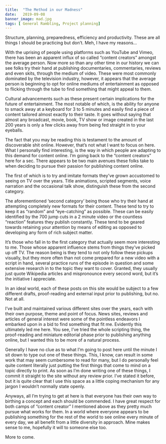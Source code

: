 ```yaml
---
title:  "The Method in our Madness"
date:   2019-09-08
banner_image: mad.jpg
tags: [ General Rambling, Project planning]
---
```


Structure, planning, preparedness, efficiency and productivity. These are all things I should be practicing but don’t. Meh, I have my reasons...

<!--more-->

With the uprising of people using platforms such as YouTube and Vimeo, there has been an apparent influx of so called “content creators” amongst the average person. Now more so than any other time in our history we can see folks try their hand at publishing documentaries, commentaries, reviews and even skits, through the medium of video. These were most commonly dominated by the television industry, however, it appears that the average person is beginning to opt for online mediums of entertainment as opposed to flicking through the tube to find something that might appeal to them. 

Cultural advancements such as these present certain implications for the future of entertainment. The most notable of which, is the ability for anyone to smack away at a keyboard for 3 to 5 minutes and easily find a piece of content tailored almost exactly to their taste. It goes without saying that almost any broadcast, movie, book, TV show or image created in the last 200 years is only a few clicks away from being fed straight in to your eyeballs. 


The fact that you may be reading this is testament to the amount of discoverable shit online. However, that’s not what I want to focus on here. What I personally find interesting, is the way in which people are adapting to this demand for content online. I’m going back to the “content creators” here for a sec. There appears to be two main avenues these folks take to when deciding to pursue their passion for publishing content online. 

The first of which is to try and imitate formats they’ve grown accustomed to seeing on TV over the years. Title animations, scripted segments, voice narration and the occasional talk show, distinguish these from the second category. 

The aforementioned ‘second category’ being those who try their hand at attempting completely new formats for their content. These tend to try to keep it as “random” and “eye-catching” as possible. These can be easily identified by the 700 jump cuts in a 2 minute video or the countless “reaction” features they publish constantly. These tend to be geared towards retaining your attention by means of editing as opposed to developing any form of rich subject matter.


It’s those who fall in to the first category that actually seem more interesting to me. Those whose apparent influence stems from things they’ve picked up off TV. The reason being is they tend to not only follow these pickups visually, but they more often than not come prepared for a new video with a script in hand, several practice runs of the episode in question and some extensive research in to the topic they want to cover. Granted, they usually just quote Wikipedia articles and mispronounce every second word, but it’s the initiative I appreciate. 

In an ideal world, each of these posts on this site would be subject to a few different drafts, proof-reading and external input prior to publishing, but no. Not at all. 


I’ve built and maintained various different sites over the years, each with their own purpose, theme and point of focus. News sites, reviews and articles of general interest were some of the pointless endeavors I embarked upon in a bid to find something that fit me. Evidently this ultimately led me here. You see, I’ve tried the whole scripting thing, the proof-reading and miniature editorial phase prior to publishing anything online, but I wanted this to be more of a natural process. 

Generally I have no clue as to what I’m going to post here until the minute I sit down to type out one of these things.  This, I know, can result in some work that may seem cumbersome to read for many, but I do personally feel quite content literally just putting the first things that come to mind on a topic directly to print. As soon as I’m done writing one of these things, I commit it straight to the site without any review prior. I’ve stated it before, but it is quite clear that I use this space as a little coping mechanism for any jargon I wouldn’t normally state openly. 


Anyways, all I’m trying to get at here is that everyone has their own way to birthing a concept and each should be commended. I have great respect for both camps of “content creator” I mentioned above as they pretty much pursue what works for them. In a world where everyone appears to be publishing something for the rest of the world to see online every minute of every day, we all benefit from a little diversity in approach. Mine makes sense to me, hopefully it will to someone else too. 

More to come.


